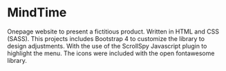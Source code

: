# MindTime

Onepage website to present a fictitious product. Written in HTML and CSS (SASS). This projects includes Bootstrap 4 to customize the library to design adjustments. With the use of the ScrollSpy Javascript plugin to highlight the menu. The icons were included with the open fontawesome library. 